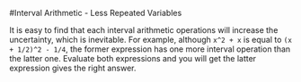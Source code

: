 #Interval Arithmetic - Less Repeated Variables

It is easy to find that each interval arithmetic operations will increase the
uncertainty, which is inevitable. For example, although ``x^2 + x`` is equal to
``(x + 1/2)^2 - 1/4``, the former expression has one more interval operation
than the latter one. Evaluate both expressions and you will get the latter
expression gives the right answer.
